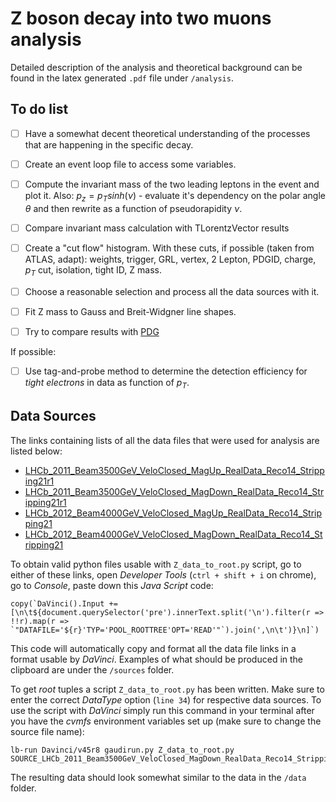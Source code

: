 
# Z boson decay into two muons analysis
Detailed description of the analysis and theoretical background can be found in the latex generated `.pdf` file under `/analysis`.


## To do list

- [ ] Have a somewhat decent theoretical understanding of the processes that are happening in the specific decay.

- [ ] Create an event loop file to access some variables.
- [ ] Compute the invariant mass of the two leading leptons in the event and plot it. Also: $p_z = p_T sinh(\nu)$ - evaluate it's dependency on the polar angle $\theta$ and then rewrite as a function of pseudorapidity $\nu$.
- [ ] Compare invariant mass calculation with TLorentzVector results

- [ ] Create a "cut flow" histogram. With these cuts, if possible (taken from ATLAS, adapt): weights, trigger, GRL, vertex, 2 Lepton, PDGID, charge, $p_T$ cut, isolation, tight ID, Z mass.
- [ ] Choose a reasonable selection and process all the data sources with it.

- [ ] Fit Z mass to Gauss and Breit-Widgner line shapes.
- [ ] Try to compare results with [PDG](https://pdg.lbl.gov/)

If possible:
- [ ] Use tag-and-probe method to determine the detection efficiency for _tight electrons_ in data as function of $p_T$.

 
## Data Sources

The links containing lists of all the data files that were used for analysis are listed below:

- [LHCb_2011_Beam3500GeV_VeloClosed_MagUp_RealData_Reco14_Stripping21r1](https://eospublichttp.cern.ch/eos/opendata/lhcb/Collision11/EW/LHCb_2011_Beam3500GeV_VeloClosed_MagUp_RealData_Reco14_Stripping21r1_EW_DST/file-indexes/LHCb_2011_Beam3500GeV_VeloClosed_MagUp_RealData_Reco14_Stripping21r1_EW_DST_file_index.txt)
- [LHCb_2011_Beam3500GeV_VeloClosed_MagDown_RealData_Reco14_Stripping21r1](https://eospublichttp.cern.ch/eos/opendata/lhcb/Collision11/EW/LHCb_2011_Beam3500GeV_VeloClosed_MagDown_RealData_Reco14_Stripping21r1_EW_DST/file-indexes/LHCb_2011_Beam3500GeV_VeloClosed_MagDown_RealData_Reco14_Stripping21r1_EW_DST_file_index.txt)
- [LHCb_2012_Beam4000GeV_VeloClosed_MagUp_RealData_Reco14_Stripping21](https://eospublichttp.cern.ch/eos/opendata/lhcb/Collision12/EW/LHCb_2012_Beam4000GeV_VeloClosed_MagUp_RealData_Reco14_Stripping21_EW_DST/file-indexes/LHCb_2012_Beam4000GeV_VeloClosed_MagUp_RealData_Reco14_Stripping21_EW_DST_file_index.txt)
- [LHCb_2012_Beam4000GeV_VeloClosed_MagDown_RealData_Reco14_Stripping21](https://eospublichttp.cern.ch/eos/opendata/lhcb/Collision12/EW/LHCb_2012_Beam4000GeV_VeloClosed_MagDown_RealData_Reco14_Stripping21_EW_DST/file-indexes/LHCb_2012_Beam4000GeV_VeloClosed_MagDown_RealData_Reco14_Stripping21_EW_DST_file_index.txt)

  
  

To obtain valid python files usable with `Z_data_to_root.py` script, go to either of these links, open _Developer Tools_ (`ctrl + shift + i` on chrome), go to _Console_, paste down this _Java Script_ code:

    copy(`DaVinci().Input += [\n\t${document.querySelector('pre').innerText.split('\n').filter(r => !!r).map(r => `"DATAFILE='${r}'TYP='POOL_ROOTTREE'OPT='READ'"`).join(',\n\t')}\n]`)


This code will automatically copy and format all the data file links in a format usable by _DaVinci_. Examples of what should be produced in the clipboard are under the `/sources` folder.

To get _root_ tuples a script `Z_data_to_root.py` has been written. Make sure to enter the correct _DataType_ option (`line 34`) for respective data sources. To use the script with _DaVinci_ simply run this command in your terminal after you have the _cvmfs_ environment variables set up (make sure to change the source file name):

    lb-run Davinci/v45r8 gaudirun.py Z_data_to_root.py SOURCE_LHCb_2011_Beam3500GeV_VeloClosed_MagDown_RealData_Reco14_Stripping21r1_EW_DST.py


The resulting data should look somewhat similar to the data in the `/data` folder.
